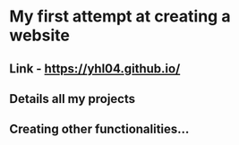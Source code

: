 # My first attempt at creating a website


## Link - https://yhl04.github.io/


## Details all my projects


## Creating other functionalities...
